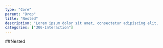```yaml
---
type: "Core"
parent: "Drop"
title: "Nested"
description: "Lorem ipsum dolor sit amet, consectetur adipiscing elit. Nunc tempus laoreet leo sit amet iaculis."
categories: ["300-Interaction"]
---
```


##Nested

<demo>
  <demovanilla src="demos/inline/demos/drop/nested">
  </demovanilla>
</demo>

